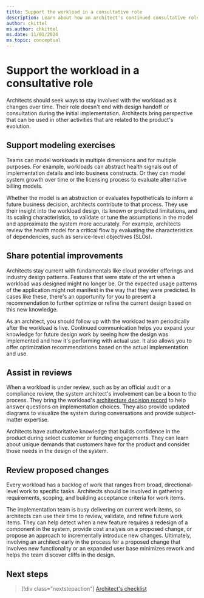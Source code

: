 ```yaml
---
title: Support the workload in a consultative role
description: Learn about how an architect's continued consultative role supports the workload team after product implementation.
author: ckittel
ms.author: chkittel
ms.date: 11/01/2024
ms.topic: conceptual
---
```


# Support the workload in a consultative role

Architects should seek ways to stay involved with the workload as it changes over time. Their role doesn't end with design handoff or consultation during the initial implementation. Architects bring perspective that can be used in other activities that are related to the product's evolution.

## Support modeling exercises

Teams can model workloads in multiple dimensions and for multiple purposes. For example, workloads can abstract health signals out of implementation details and into business constructs. Or they can model system growth over time or the licensing process to evaluate alternative billing models.

Whether the model is an abstraction or evaluates hypotheticals to inform a future business decision, architects contribute to that process. They use their insight into the workload design, its known or predicted limitations, and its scaling characteristics, to validate or tune the assumptions in the model and approximate the system more accurately. For example, architects review the health model for a critical flow by evaluating the characteristics of dependencies, such as service-level objectives (SLOs).

## Share potential improvements

Architects stay current with fundamentals like cloud provider offerings and industry design patterns. Features that were state of the art when a workload was designed might no longer be. Or the expected usage patterns of the application might not manifest in the way that they were predicted. In cases like these, there's an opportunity for you to present a recommendation to further optimize or refine the current design based on this new knowledge.

As an architect, you should follow up with the workload team periodically after the workload is live. Continued communication helps you expand your knowledge for future design work by seeing how the design was implemented and how it's performing with actual use. It also allows you to offer optimization recommendations based on the actual implementation and use.

## Assist in reviews

When a workload is under review, such as by an official audit or a compliance review, the system architect's involvement can be a boon to the process. They bring the workload's [architecture decision record](./architecture-decision-record.md) to help answer questions on implementation choices. They also provide updated diagrams to visualize the system during conversations and provide subject-matter expertise.

Architects have authoritative knowledge that builds confidence in the product during select customer or funding engagements. They can learn about unique demands that customers have for the product and consider those needs in the design of the system.

## Review proposed changes

Every workload has a backlog of work that ranges from broad, directional-level work to specific tasks. Architects should be involved in gathering requirements, scoping, and building acceptance criteria for work items.

The implementation team is busy delivering on current work items, so architects can use their time to review, validate, and refine future work items. They can help detect when a new feature requires a redesign of a component in the system, provide cost analysis on a proposed change, or propose an approach to incrementally introduce new changes. Ultimately, involving an architect early in the process for a proposed change that involves new functionality or an expanded user base minimizes rework and helps the team discover cliffs in the design.

## Next steps

> [!div class="nextstepaction"]
> [Architect's checklist](checklist.md)
